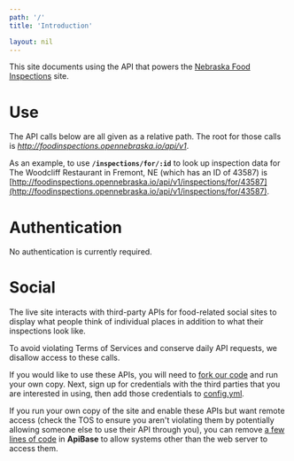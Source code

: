 ```yaml
---
path: '/'
title: 'Introduction'

layout: nil
---
```


This site documents using the API that powers the 
[Nebraska Food Inspections](http://foodinspections.opennebraska.io) site.

# Use

The API calls below are all given as a relative path. The root for those calls is 
*http://foodinspections.opennebraska.io/api/v1*.

As an example, to use **`/inspections/for/:id`** to look up inspection data for The Woodcliff 
Restaurant in Fremont, NE (which has an ID of 43587) is 
[http://foodinspections.opennebraska.io/api/v1/inspections/for/43587](http://foodinspections.opennebraska.io/api/v1/inspections/for/43587).

# Authentication

No authentication is currently required.

# Social

The live site interacts with third-party APIs for food-related social sites to 
display what people think of individual places in addition to what their inspections 
look like.

To avoid violating Terms of Services and conserve daily API requests, we disallow 
access to these calls.

If you would like to use these APIs, you will need to 
[fork our code](https://github.com/opennebraska/foodinspections/fork) 
and run your own copy. Next, sign up for credentials with the third parties that you 
are interested in using, then add those credentials to 
[config.yml](https://github.com/opennebraska/foodinspections/blob/master/config/config.yml.example).

If you run your own copy of the site and enable these APIs but want remote access (check 
the TOS to ensure you aren't violating them by potentially allowing someone else to use 
their API through you), you can remove 
[a few lines of code](https://github.com/opennebraska/foodinspections/blob/master/api/apibase.rb)
in **ApiBase** to allow systems other than the web server to access them.
